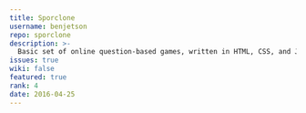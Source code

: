 ```yaml
---
title: Sporclone
username: benjetson
repo: sporclone
description: >-
  Basic set of online question-based games, written in HTML, CSS, and JS. Uses AJAX to fetch answer database.
issues: true
wiki: false
featured: true
rank: 4
date: 2016-04-25
---
```

